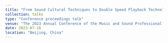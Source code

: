 ```yaml
---
title: "From Sound Cultural Techniques to Double Speed ​​Playback Technology: Time Manipulation from the Perspective of Kittler's Media Thoughts"
collection: talks
type: "Conference proceedings talk"
venue: "The 2023 Annual Conference of the Music and Sound Professional Committee of Chinese College Film and Television Association and the 3rd Music and Sound Academic Week of the Communication University of China (CUC)"
date: 2023-07-16
location: "Beijing, China"
---
```


